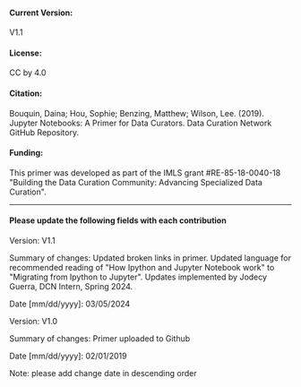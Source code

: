 #### Current Version:

V1.1

#### License:

CC by 4.0

#### Citation:

Bouquin, Daina; Hou, Sophie; Benzing, Matthew; Wilson, Lee. (2019). Jupyter Notebooks: A Primer for Data Curators. Data Curation Network GitHub Repository.

#### Funding:

This primer was developed as part of the IMLS grant #RE-85-18-0040-18 "Building the Data Curation Community: Advancing Specialized Data Curation".

_____________

#### Please update the following fields with each contribution

Version:
V1.1

Summary of changes: Updated broken links in primer. Updated language for recommended reading of "How Ipython and Jupyter Notebook work" to "Migrating from Ipython to Jupyter". Updates implemented by Jodecy Guerra, DCN Intern, Spring 2024.

Date [mm/dd/yyyy]:
03/05/2024

Version:
V1.0

Summary of changes:  Primer uploaded to Github

Date [mm/dd/yyyy]:
02/01/2019

Note: please add change date in descending order
